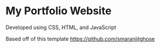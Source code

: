 # My Portfolio Website

Developed using CSS, HTML, and JavaScript




Based off of this template https://github.com/smaranjitghose
